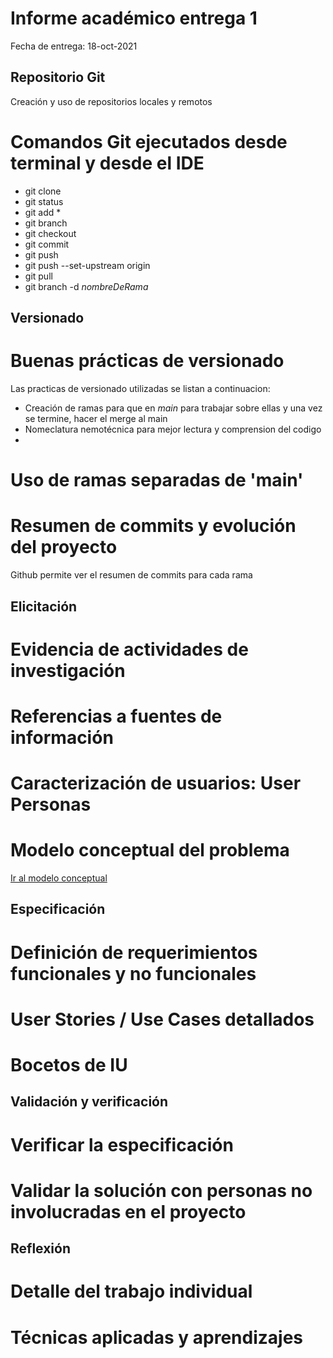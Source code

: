 # Informe académico entrega 1
Fecha de entrega: 18-oct-2021

## Repositorio Git

Creación y uso de repositorios locales y remotos

# Comandos Git ejecutados desde terminal y desde el IDE

- git clone
- git status
- git add *
- git branch
- git checkout
- git commit
- git push
- git push --set-upstream origin
- git pull
- git branch -d _nombreDeRama_
## Versionado

# Buenas prácticas de versionado
Las practicas de versionado utilizadas se listan a continuacion:
- Creación de ramas para que en *main* para trabajar sobre ellas y una vez se termine, hacer el merge al main
- Nomeclatura nemotécnica para mejor lectura y comprension del codigo
- 

# Uso de ramas separadas de 'main'

# Resumen de commits y evolución del proyecto
Github permite ver el resumen de commits para cada rama
## Elicitación

# Evidencia de actividades de investigación

# Referencias a fuentes de información

# Caracterización de usuarios: User Personas

# Modelo conceptual del problema
[Ir al modelo conceptual](./docs/investigacion/modeloConceptual.md)
## Especificación

# Definición de requerimientos funcionales y no funcionales

# User Stories / Use Cases detallados

# Bocetos de IU

## Validación y verificación

# Verificar la especificación

# Validar la solución con personas no involucradas en el proyecto

## Reflexión

# Detalle del trabajo individual

# Técnicas aplicadas y aprendizajes



